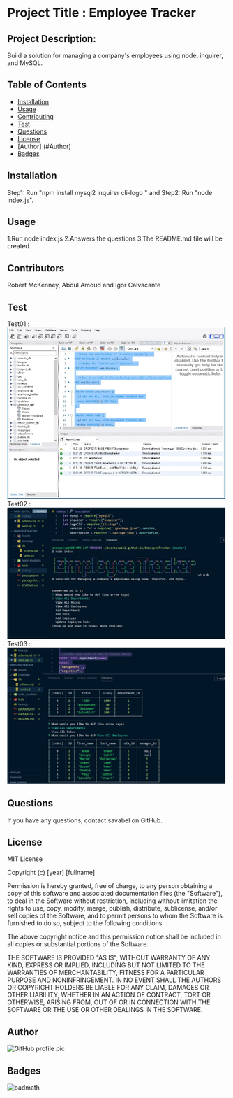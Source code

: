 
# Project Title : Employee Tracker

## Project Description:
Build a solution for managing a company's employees using node, inquirer, and MySQL.

## Table of Contents
* [Installation](#installation)
* [Usage](#usage)
* [Contributing](#contributing)
* [Test](#test)
* [Questions](#questions)
* [License](#license)
* [Author] (#Author)
* [Badges](#badges)

## Installation
Step1: Run "npm install mysql2 inquirer cli-logo " and Step2: Run "node index.js".

## Usage
1.Run node index.js 2.Answers the questions 3.The README.md file will be created. 

## Contributors
 Robert McKenney, Abdul Amoud and Igor Calvacante

## Test
Test01 : <img src="https://github.com/savabel/EmployeeTracker/blob/master/tests/ScreenCapture01.JPG" alt="" width="500" height="">
Test02 : <img src="https://github.com/savabel/EmployeeTracker/blob/master/tests/ScreenCapture02.JPG" alt="" width="500" height="">
Test03 : <img src="https://github.com/savabel/EmployeeTracker/blob/master/tests/ScreenCapture03.JPG" alt="" width="500" height="">


## Questions
If you have any questions, contact savabel on GitHub.


## License
MIT License

Copyright (c) [year] [fullname]

Permission is hereby granted, free of charge, to any person obtaining a copy
of this software and associated documentation files (the "Software"), to deal
in the Software without restriction, including without limitation the rights
to use, copy, modify, merge, publish, distribute, sublicense, and/or sell
copies of the Software, and to permit persons to whom the Software is
furnished to do so, subject to the following conditions:

The above copyright notice and this permission notice shall be included in all
copies or substantial portions of the Software.

THE SOFTWARE IS PROVIDED "AS IS", WITHOUT WARRANTY OF ANY KIND, EXPRESS OR
IMPLIED, INCLUDING BUT NOT LIMITED TO THE WARRANTIES OF MERCHANTABILITY,
FITNESS FOR A PARTICULAR PURPOSE AND NONINFRINGEMENT. IN NO EVENT SHALL THE
AUTHORS OR COPYRIGHT HOLDERS BE LIABLE FOR ANY CLAIM, DAMAGES OR OTHER
LIABILITY, WHETHER IN AN ACTION OF CONTRACT, TORT OR OTHERWISE, ARISING FROM,
OUT OF OR IN CONNECTION WITH THE SOFTWARE OR THE USE OR OTHER DEALINGS IN THE
SOFTWARE.


## Author 
![GitHub profile pic](https://avatars0.githubusercontent.com/u/60677888?v=4)

## Badges

![badmath](https://img.shields.io/github/repo-size/savabel/EmployeeTracker)

